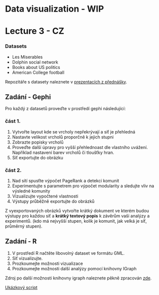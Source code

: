 # Data visualization - WIP

# Lecture 3 - CZ

### Datasets
* Les Miserables
* Dolphin social network 
* Books about US politics
* American College football

Repozitáře s datasety naleznete v [prezentacích z přednášky](https://homel.vsb.cz/~kud007/uass_p.html).

## Zadání - Gephi
Pro každý z datasetů proveďte v prostředí gephi následující:

### část 1.
1. Vytvořte layout kde se vrcholy nepřekrývají a síť je přehledná
2. Nastavte velikost vrcholů proporčně k jejich stupni
3. Zobrazte popisky vrcholů
4. Proveďte další úpravy pro vyšší přehlednoast dle vlastního uvážení. Například nastavení barev vrcholů či tloušťky hran.
5. Síť exportujte do obrázku

### část 2.
1. Nad sítí spusťte výpočet PageRank a detekci komunit
2. Experimentujte s parametrem pro výpočet modularity a sledujte vliv na výsledné komunity
3. Vizualizujte vypočtené vlastnosti
4. Výstupy průběžně exportujte do obrázků

Z vyexportovaných obrázků vytvořte krátký dokument ve kterém budou výstupy pro každou síť a **krátký textový popis** k závěrům vaši analýzy a experimentů. (kdo má nejvyšší stupen, kolik je komunit, jak velká je síť, průměrný stupen).

## Zadání - R

1. V prostředí R načtěte libovolný dataset ve formátu GML.
2. Síť vizualizujte.
3. Prozkoumejte možnosti vizualizace
4. Prozkoumejte možnosti další analýzy pomocí knihovny IGraph

Zdroj po další možnosti knihovny igraph naleznete pěkně zpracován [zde](https://kateto.net/networks-r-igraph).

[Ukázkový script](./script.r)